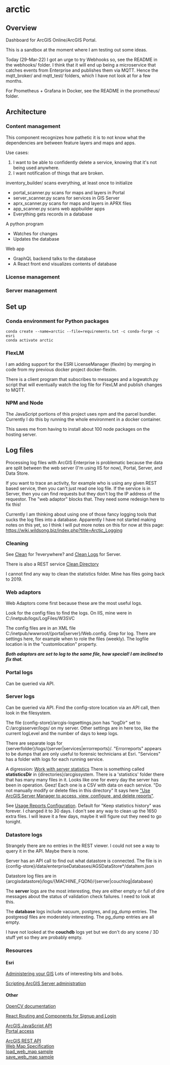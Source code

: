 # arctic

## Overview
Dashboard for ArcGIS Online/ArcGIS Portal.

This is a sandbox at the moment where I am testing out some ideas.

Today (29-Mar-22) I got an urge to try Webhooks so, see the README in the webhooks/ folder.
I think that it will end up being a microservice that catches events from Enterprise and publishes them via MQTT.
Hence the mqtt_broker/ and mqtt_test/ folders, which I have not look at for a few months.

For Prometheus + Grafana in Docker, 
see the README in the prometheus/ folder.

## Architecture

### Content management 

This component recognizes how pathetic it is to not know what the dependencies are
between feature layers and maps and apps. 

Use cases:

1. I want to be able to confidently delete a service, knowing that it's not being used anywhere.
2. I want notification of things that are broken.

inventory_builder/ scans everything, at least once to initialize

* portal_scanner.py scans for maps and layers in Portal
* server_scanner.py scans for services in GIS Server
* aprx_scanner.py scans for maps and layers in APRX files
* app_scanner.py scans web appbuilder apps
* Everything gets records in a database

A python program 

* Watches for changes
* Updates the database

Web app

* GraphQL backend talks to the database
* A React front end visualizes contents of database

### License management

### Server management

## Set up

### Conda environment for Python packages

    conda create --name=arctic --file=requirements.txt -c conda-forge -c esri
    conda activate arctic

### FlexLM

I am adding support for the ESRI LicenseManager (flexlm)
by merging in code from my previous docker project docker-flexlm.

There is a client program
that subscribes to messages and a logwatch.py script that will
eventually watch the log file for FlexLM and publish changes to MQTT.

### NPM and Node

The JavaScript portions of this project uses npm and the parcel bundler. Currently I do this by running the whole environment
in a docker container.

This saves me from having to install about 100 node packages
on the hosting server.

## Log files

Processing log files with ArcGIS Enterprise is problematic because the data are split between the web server (I'm using IIS for now),
Portal, Server, and Data Store.

If you want to trace an activity, for example who is using any given REST based service, then you can't just read one log file.
If the service is in Server, then you can find requests but they don't log the IP address of the requestor. The "web adaptor" blocks that.
They need some redesign here to fix this! 

Currently I am thinking about using one of those fancy logging tools that sucks the log files into a database. Apparently I have not
started making notes on this yet, so I think I will put more notes on this for now at this page: 
https://wiki.wildsong.biz/index.php?title=Arctic_Logging

### Cleaning

See [Clean](https://developers.arcgis.com/rest/enterprise-administration/enterprise/clean-logs.htm) for ?everywhere? and [Clean Logs](https://developers.arcgis.com/rest/enterprise-administration/server/cleanlogs.htm) for Server.

There is also a REST service [Clean Directory](https://developers.arcgis.com/rest/enterprise-administration/server/cleandirectory.htm)

I cannot find any way to clean the statistics folder. Mine has files going back to 2019.

### Web adaptors

Web Adaptors come first because these are the most useful logs.

Look for the config files to find the logs.
On IIS, mine were in C:/inetpub/logs/LogFiles/W3SVC

The config files are in an XML file C:/inetpub/wwwroot/{portal|server}/Web.config. Grep for log. There are settings here, for example when to role the files (weekly). The logfile location is in the  "customlocation" property.

***Both adaptors are set to log to the same file, how special!
I am inclined to fix that.***

### Portal logs
Can be queried via API. 

### Server logs

Can be queried via API. Find the config-store location via an API call, then look in the filesystem.

The file {config-store}/arcgis-logsettings.json has "logDir" set
to C:/arcgisserver/logs/ on my server. Other settings are in here
too, like the current logLevel and the number of days to keep logs.

There are separate logs for {serverfolder}/logs/{server|services|errorreports}/. "Errorreports" appears to be dumps that are only useful to forensic technicians at Esri. "Services" has a folder with logs for each running service.

A digression: [Work with server statistics](https://enterprise.arcgis.com/en/server/latest/administer/windows/working-with-server-statistics.htm)
There is something called **statisticsDir** in {directories}/arcgissystem. There is a 'statistics' folder there that has
many many files in it. Looks like one for every day the server has been in operation. Geez! Each one is a CSV with data on each
service. "Do not manually modify or delete files in this directory"
It says here ["Use ArcGIS Server Manager to access, view, configure, and delete reports"](https://enterprise.arcgis.com/en/server/latest/administer/windows/about-server-statistics.htm).

See [Usage Reports Configuration](https://delta.co.clatsop.or.us/server/admin/usagereports/settings). Default for "Keep statistics history" was forever. I changed it to 30 days. I don't see any way to clean up the 1650 extra files. I will leave it a few days, maybe
it will figure out they need to go tonight.

### Datastore logs

Strangely there are no entries in the REST viewer.
I could not see a way to query it in the API. Maybe there is none.

Server has an API call to find out what datastore is connected.
The file is in {config-store}/data/enterpriseDatabases/AGSDataStore*/dataItem.json

Datastore log files are in {arcgisdatastore}/logs/{MACHINE_FQDN}/{server|couchlog|database}

The **server** logs are the most interesting, they are either empty or full of dire messages about the status of validation check failures. I need to look at this.

The **database** logs include vacuum, postgres, and pg_dump entries. The postgresql files are moderately interesting. The pg_dump entries are all empty.

I have not looked at the **couchdb** logs yet but we don't 
do any scene / 3D stuff yet so they are probably empty.

### Resources

#### Esri

[Administering your GIS](https://developers.arcgis.com/python/guide/administering-your-gis/) Lots of interesting bits and bobs.

[Scripting ArcGIS Server administration](https://enterprise.arcgis.com/en/server/latest/develop/windows/scripting-arcgis-server-administration.htm)

#### Other

[OpenCV documentation](https://docs.opencv.org/4.2.0/)

[React Routing and Components for Signup and Login](https://saasitive.com/tutorial/react-routing-components-signup-login/)


[ArcGIS JavaScript API](https://developers.arcgis.com/javascript/latest/)  
[Portal access](https://developers.arcgis.com/javascript/latest/arcgis-organization-portals/) 

[ArcGIS REST API](https://developers.arcgis.com/rest/)  
[Web Map Specification](https://developers.arcgis.com/web-map-specification/)   
[load_web_map sample](https://developers.arcgis.com/javascript/latest/sample-code/webmap-basic/)  
[save_web_map sample](https://developers.arcgis.com/javascript/latest/sample-code/webmap-save/)  

